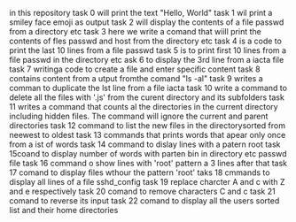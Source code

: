 in this repository
task 0 will print the text "Hello, World"
task 1 wil print a smiley face emoji as output
task 2 will display the contents of a file passwd from a directory etc
task 3 here we write a comand that wiill print the contents of fles passwd and host from the directory etc
task 4 is a code to print the last 10 lines from a file passwd
task 5 is to print first 10 lines from a file passwd in the directory etc
ask 6 to display the 3rd line from a iacta file
task 7 writinga code to create a file and enter specific content
task 8 contains content from a utput fromthe comand "ls -al"
task 9 writes a comman to duplicate the lst line from a file iacta
task 10 write a command to delete all the files with '.js' from the curent directory and its subfolders
task 11  writes a command that counts al the directories in the current directory including hidden files. The command will ignore the current and parent directories
task 12 command to list the new files in the directorysorted from neewest to oldest
task 13 commands that prints words that apear only once from a ist of words
task 14 command to dislay lines with a patern root
task 15coand to display number of words with parten bin in directory etc passwd file
task 16 command o show lines with 'root' pattern a 3 lines after that
task 17 comand to display files wthour the pattern 'root'
taks 18  cmmands to display all lines of a file sshd_config
task 19 replace charcter A and c with Z and e respectively
task 20 comand to remove  characters C and c
task 21 comand to reverse its input
task 22 comand to display all the users sorted list and their home directories

